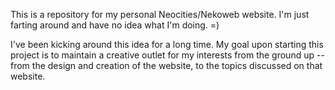 This is a repository for my personal Neocities/Nekoweb website. I'm just farting around and have no idea what I'm doing. =)

I've been kicking around this idea for a long time. My goal upon starting this project is to maintain a creative outlet for my interests from the ground up -- from the design and creation of the website, to the topics discussed on that website.
